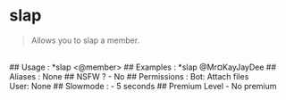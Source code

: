 # slap

> Allows you to slap a member.

<br>
## Usage :
*slap <@member>
## Examples :
*slap @Mr¤KayJayDee
## Aliases :
None
## NSFW ?
- No
## Permissions :
Bot: Attach files
<br>
User: None
## Slowmode :
- 5 seconds
## Premium Level
- No premium